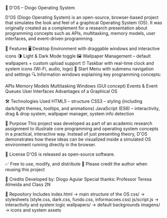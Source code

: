 📌 D'OS – Diogo Operating System

D'OS (Diogo Operating System) is an open-source, browser-based project that simulates the look and feel of a graphical Operating System (OS).
It was originally created as a complement for a research presentation about programming concepts such as APIs, multitasking, memory models, user interfaces, and event-driven programming.

🚀 Features
🖥️ Desktop Environment with draggable windows and interactive icons
🌗 Light & Dark Mode toggle
🖼️ Wallpaper Management – default wallpapers + custom upload support
⏰ Taskbar with real-time clock and system icons (Wi-Fi, audio, logo)
📂 Start Menu with submenu navigation and settings
🔍 Information windows explaining key programming concepts:

APIs
Memory Models
Multitasking
Windows (GUI concept)
Events & Event Queues
User Interfaces
Advantages of a Graphical OS

🛠️ Technologies Used
HTML5 – structure
CSS3 – styling (including dark/light themes, tooltips, and animations)
JavaScript (ES6) – interactivity, drag & drop system, wallpaper manager, system info detection

📖 Purpose
This project was developed as part of an academic research assignment to illustrate core programming and operating system concepts in a practical, interactive way.
Instead of just presenting theory, D'OS demonstrates how these ideas can be visualized inside a simulated OS environment running directly in the browser.

📜 License
D'OS is released as open-source software.
 
 ✅ Free to use, modify, and distribute
📌 Please credit the author when reusing this project

👤 Credits
Developed by: Diogo Aguiar
Special thanks: Professor Teresa Almeida and Class 2N

📂 Repository Includes
index.html → main structure of the OS
css/ → stylesheets (style.css, dark.css, fundo.css, informacoes.css)
js/script.js → interactivity and system logic
wallpapers/ → default backgrounds
imagens/ → icons and system assets
